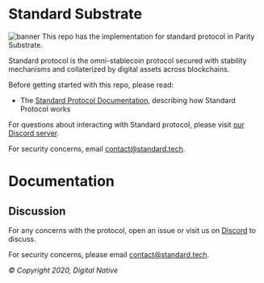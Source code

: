 # Standard Substrate

![banner](./media/standard_substrate.png)
This repo has the implementation for standard protocol in Parity Substrate.

Standard protocol is the omni-stablecoin protocol secured with stability mechanisms and collaterized by digital assets across blockchains.

Before getting started with this repo, please read:

* The [Standard Protocol Documentation](docs.standrd.tech), describing how Standard Protocol works

For questions about interacting with Standard protocol, please visit [our Discord server](https://chat.standardprotocol.org).

For security concerns, email [contact@standard.tech](mailto:contact@standard.tech).


# Documentation


Discussion
----------

For any concerns with the protocol, open an issue or visit us on [Discord](chat.standardprotocol.org) to discuss.

For security concerns, please email [contact@standard.tech](mailto:contact@standard.tech).

_© Copyright 2020, Digital Native_